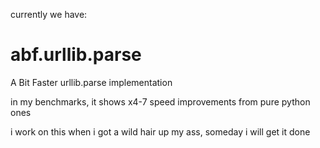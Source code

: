 currently we have:

# abf.urllib.parse
A Bit Faster urllib.parse implementation

in my benchmarks, it shows x4-7 speed improvements from pure python ones

i work on this when i got a wild hair up my ass, someday i will get it done